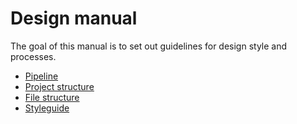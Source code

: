 # Design manual

The goal of this manual is to set out guidelines for design style and processes.

* [Pipeline](https://github.com/teamforus/general/tree/develop/manuals/design/pipeline.md)
* [Project structure](https://github.com/teamforus/general/tree/develop/manuals/design/pipeline.md)
* [File structure](https://github.com/teamforus/general/blob/develop/manuals/design/file-structure.md)
* [Styleguide](https://github.com/teamforus/general/tree/develop/manuals/design/styleguide.md)
